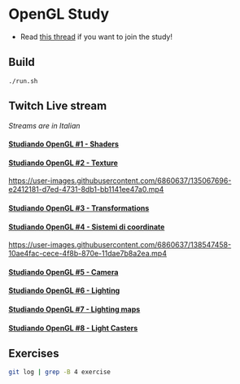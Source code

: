 # OpenGL Study

- Read [this thread](https://forum.gameloop.it/d/729-learnopengl-imparare-le-basi-della-computer-graphics) if you want to join the study!

## Build

```
./run.sh
```

## Twitch Live stream

_Streams are in Italian_

#### [Studiando OpenGL #1 - Shaders](https://www.twitch.tv/videos/1153359819)

#### [Studiando OpenGL #2 - Texture](https://www.twitch.tv/videos/1161484776)

https://user-images.githubusercontent.com/6860637/135067696-e2412181-d7ed-4731-8db1-bb1141ee47a0.mp4

#### [Studiando OpenGL #3 - Transformations](https://www.twitch.tv/videos/1165562900)

#### [Studiando OpenGL #4 - Sistemi di coordinate](https://www.twitch.tv/videos/1176612944)

https://user-images.githubusercontent.com/6860637/138547458-10ae4fac-cece-4f8b-870e-11dae7b8a2ea.mp4

#### [Studiando OpenGL #5 - Camera](https://www.twitch.tv/videos/1176612944)

<!-- https://user-images.githubusercontent.com/6860637/138547417-155d5c9a-da46-4faf-986a-fbceb29aa59c.mp4 -->

#### [Studiando OpenGL #6 - Lighting](https://www.twitch.tv/videos/1191095835)

#### [Studiando OpenGL #7 - Lighting maps](https://www.twitch.tv/videos/1191076747)

#### [Studiando OpenGL #8 - Light Casters](https://www.twitch.tv/videos/1198663058)

## Exercises

```sh
git log | grep -B 4 exercise
```
